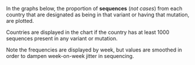 In the graphs below, the proportion of **sequences** (_not cases_) from each country that are designated as being in that variant or having that mutation, are plotted.

Countries are displayed in the chart if the country has at least 1000 sequences present in any variant or mutation.

Note the frequencies are displayed by week, but values are smoothed in order to dampen week-on-week jitter in sequencing.